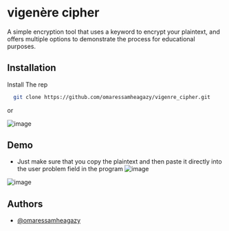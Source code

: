 # vigenère cipher

A simple encryption tool that uses a keyword to encrypt your plaintext, and offers multiple options to demonstrate the process for educational purposes.
## Installation

Install The rep 

```bash
  git clone https://github.com/omaressamheagazy/vigenre_cipher.git
```
or 

![image](https://github.com/omaressamheagazy/vigenre_cipher/assets/68665060/76a958fb-8a7e-4045-b7f4-cebb8598ab09)

## Demo
* Just make sure that you copy the plaintext and then paste it directly into the user problem field in the program
![image](https://github.com/omaressamheagazy/vigenre_cipher/assets/68665060/0cec5276-dc98-4f52-ba02-1b052df0f74f)

![image](https://github.com/omaressamheagazy/vigenre_cipher/assets/68665060/36fe86ba-7f0d-4e5f-8f15-e3a87d282cc3)



## Authors

- [@omaressamheagazy](https://github.com/omaressamheagazy)

